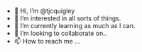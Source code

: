 - 👋 Hi, I’m @tjcquigley
- 👀 I’m interested in all sorts of things.
- 🌱 I’m currently learning as much as I can.
- 💞️ I’m looking to collaborate on..
- 📫 How to reach me ...

<!---
tjcquigley/tjcquigley is a ✨ special ✨ repository because its `README.md` (this file) appears on your GitHub profile.
You can click the Preview link to take a look at your changes.
--->
